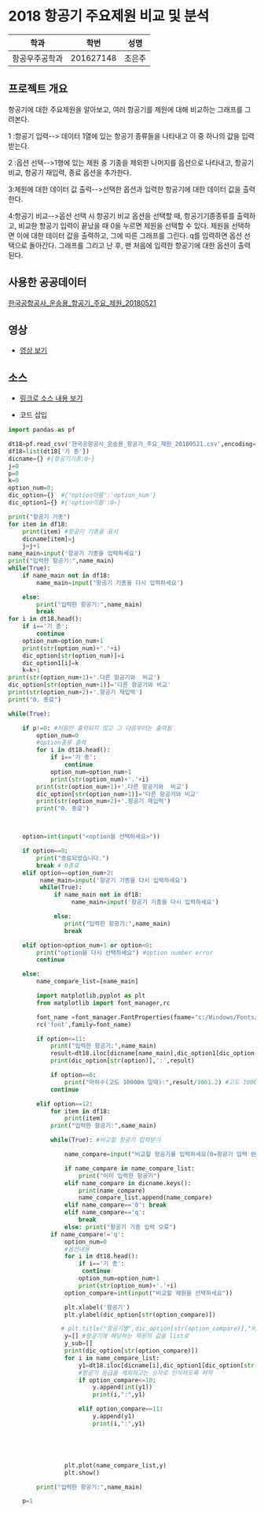 
# 2018 항공기 주요제원 비교 및 분석

학과 | 학번 | 성명
---- | ---- | ---- 
항공우주공학과 |201627148| 조은주|


## 프로젝트 개요
항공기에 대한 주요제원을 알아보고, 여러 항공기를 제원에 대해 비교하는 그래프를 그려본다.

1 :항공기 입력--> 데이터 1열에 있는 항공기 종류들을 나타내고 이 중 하나의 값을 입력받는다.

2 :옵션 선택-->1행에 있는 제원 중 기종을 제외한 나머지를 옵션으로 나타내고, 항공기 비교, 항공기 재입력, 종료 옵션을 추가한다.

3:제원에 대한 데이터 값 출력-->선택한 옵션과 입력한 항공기에 대한 데이터 값을 출력한다.

4:항공기 비교-->옵션 선택 시 항공기 비교 옵션을 선택할 때, 항공기기종종류를 출력하고, 비교한 항공기 입력이 끝났을 때 0을 누르면 제원을 선택할 수 있다. 제원을 선택하면 이에 대한 데이터 값을 출력하고, 그에 따른 그래프를 그린다. q를 입력하면 옵션 선택으로 돌아간다. 그래프를 그리고 난 후, 맨 처음에 입력한 항공기에 대한 옵션이 출력된다.


## 사용한 공공데이터 
[한국공항공사_운송용_항공기_주요_제원_20180521](https://github.com/ijcho135/python2019/blob/master/%ED%95%9C%EA%B5%AD%EA%B3%B5%ED%95%AD%EA%B3%B5%EC%82%AC_%EC%9A%B4%EC%86%A1%EC%9A%A9_%ED%95%AD%EA%B3%B5%EA%B8%B0_%EC%A3%BC%EC%9A%94_%EC%A0%9C%EC%9B%90_20180521.csv)
## 영상
* [영상 보기](https://github.com/ijcho135/python2019/blob/master/TERM.mp4) 

## 소스
* [링크로 소스 내용 보기](https://github.com/ijcho135/python2019/blob/master/term.py) 

* 코드 삽입
~~~python
import pandas as pf

dt18=pf.read_csv('한국공항공사_운송용_항공기_주요_제원_20180521.csv',encoding='CP949')
df18=list(dt18['기 종'])
dicname={} #{항공기기종:0~}
j=0
p=0
k=0
option_num=0;
dic_option={}  #{'option이름':'option_num'}
dic_option1={} #{'option이름':0~}

print("항공기 기종")
for item in df18:
    print(item) #항공기 기종을 표시
    dicname[item]=j
    j=j+1
name_main=input('항공기 기종을 입력하세요')
print("입력한 항공기:",name_main)
while(True):
    if name_main not in df18:
        name_main=input('항공기 기종을 다시 입력하세요')

    else:
        print("입력한 항공기:",name_main)
        break
for i in dt18.head():
    if i=='기 종':
        continue
    option_num=option_num+1
    print(str(option_num)+'.'+i)
    dic_option[str(option_num)]=i
    dic_option1[i]=k
    k=k+1
print(str(option_num+1)+'.다른 항공기와  비교')
dic_option[str(option_num+1)]='다른 항공기와 비교'
print(str(option_num+2)+'.항공기 재입력')
print("0. 종료")

while(True):

    if p!=0: #처음만 출력되지 않고 그 다음부터는 출력됨
        option_num=0
        #option종류 출력
        for i in dt18.head():
            if i=='기 종':
                continue
            option_num=option_num+1
            print(str(option_num)+'.'+i)
        print(str(option_num+1)+'.다른 항공기와  비교')
        dic_option[str(option_num+1)]='다른 항공기와 비교'
        print(str(option_num+2)+'.항공기 재입력')
        print("0. 종료")



    option=int(input("<option을 선택하세요>"))

    if option==0:
        print("종료되었습니다.")
        break # 0종료
    elif option==option_num+2:
         name_main=input('항공기 기종을 다시 입력하세요')
         while(True):
             if name_main not in df18:
                  name_main=input('항공기 기종을 다시 입력하세요')

             else:
                print("입력한 항공기:",name_main)
                break

    elif option>option_num+1 or option<0:
        print("option을 다시 선택하세요") #option number error
        continue

    else:
        name_compare_list=[name_main]

        import matplotlib.pyplot as plt
        from matplotlib import font_manager,rc

        font_name =font_manager.FontProperties(fname="c:/Windows/Fonts/malgun.ttf").get_name()
        rc('font',family=font_name)

        if option<=11:
            print("입력한 항공기:",name_main)
            result=dt18.iloc[dicname[name_main],dic_option1[dic_option[str(option)]]+1]
            print(dic_option[str(option)],':',result)

            if option==6:
                print("마하수(고도 10000m 일때):",result/1061.2) #고도 10000m 일때의 마하수
            continue

        elif option==12:
            for item in df18:
                print(item)
            print("입력한 항공기:",name_main)

            while(True): #비교할 항공기 입력받기

                name_compare=input("비교할 항공기를 입력하세요(0=항공기 입력 완료, q=옵션메뉴로 돌아가기):")

                if name_compare in name_compare_list:
                    print("이미 입력한 항공기")
                elif name_compare in dicname.keys():
                    print(name_compare)
                    name_compare_list.append(name_compare)
                elif name_compare=='0': break
                elif name_compare=='q':
                    break
                else: print("항공기 기종 입력 오류")
            if name_compare!='q':
                option_num=0
                #옵션내용
                for i in dt18.head():
                    if i=='기 종':
                     continue
                    option_num=option_num+1
                    print(str(option_num)+'.'+i)
                option_compare=int(input("비교할 제원을 선택하세요"))

                plt.xlabel('항공기')
                plt.ylabel(dic_option[str(option_compare)])

               # plt.title("항공기별",dic_option[str(option_compare)],"비교")
                y=[] #항공기에 해당하는 제원의 값을 list로
                y_sub=[]
                print(dic_option[str(option_compare)])
                for i in name_compare_list:
                    y1=dt18.iloc[dicname[i],dic_option1[dic_option[str(option_compare)]]+1]
                    #항공기 등급을 제외하고는 숫자로 인식하도록 하자
                    if option_compare<=10:
                        y.append(int(y1))
                        print(i,":",y1)

                    elif option_compare==11:
                        y.append(y1)
                        print(i,":",y1)





                plt.plot(name_compare_list,y)
                plt.show()

        print("입력한 항공기:",name_main)

    p=1

~~~
